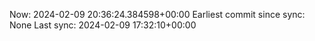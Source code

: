 Now: 2024-02-09 20:36:24.384598+00:00 Earliest commit since sync: None Last sync: 2024-02-09 17:32:10+00:00
